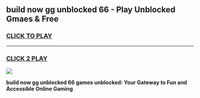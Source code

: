 
## build now gg unblocked 66 - Play Unblocked Gmaes & Free
<h3>
<a href="https://news.freeplayer.one?title=build_now_gg_unblocked_66&ref=23F">CLICK TO PLAY</a></h3>
<hr>

<h3>
<a href="https://news.freeplayer.one?title=build_now_gg_unblocked_66&ref=23F">CLICK 2 PLAY</a>
  
</h3>

<a href="https://news.freeplayer.one?title=build_now_gg_unblocked_66&ref=23F/"><img src="https://clearcache.store/games.png"></a>


**build now gg unblocked 66 games unblocked: Your Gateway to Fun and Accessible Online Gaming**
